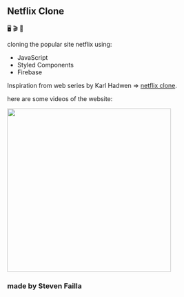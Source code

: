 ## Netflix Clone

🖥️ 🎬 📀

cloning the popular site netflix using: 
- JavaScript
- Styled Components
- Firebase

Inspiration from web series by Karl Hadwen => [netflix clone](https://www.youtube.com/watch?v=x_EEwGe-a9o).

here are some videos of the website:

<img src="./public/images/video/netflix-gif.gif" max-width="100%" height="380" />

### made by Steven Failla 
